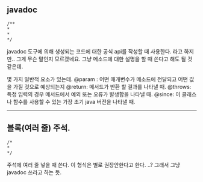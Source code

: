 ## javadoc 
```
/**
*
*
*/
```

javadoc 도구에 의해 생성되는 코드에 대한 공식 api를 작성할 때 사용한다.
라고 하지만.. 그게 무슨 말인지 모르겠네요.
그냥 메소드에 대한 설명을 할 때 쓴다고 해도 될 것 같은데.

몇 가지 일반적 요소가 있는데.
@param : 어떤 매개변수가 메소드에 전달되고 어떤 값을 가질 것으로 예상되는지
@return: 메서드가 반환 할 결과를 나타낼 때.
@throws: 특정 입력의 경우 메서드에서 예외 또는 오류가 발생함을 나타낼 때.
@since: 이 클래스나 함수를 사용할 수 있는 가장 초기 java 버전을 나타낼 때.

---------------------------

## 블록(여러 줄) 주석.
```
/*
*
*/
```

주석에 여러 줄 넣을 때 쓴다.
이 형식은 별로 권장안한다고 한다.
..?
그래서 그냥 javadoc 쓰라고 하는 듯.
